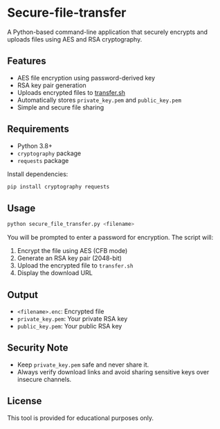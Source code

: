 # Secure-file-transfer
A Python-based command-line application that securely encrypts and uploads files using AES and RSA cryptography.
##  Features

- AES file encryption using password-derived key
- RSA key pair generation
- Uploads encrypted files to [transfer.sh](https://transfer.sh)
- Automatically stores `private_key.pem` and `public_key.pem`
- Simple and secure file sharing

##  Requirements

- Python 3.8+
- `cryptography` package
- `requests` package

Install dependencies:
```bash
pip install cryptography requests
```

##  Usage

```bash
python secure_file_transfer.py <filename>
```

You will be prompted to enter a password for encryption. The script will:

1. Encrypt the file using AES (CFB mode)
2. Generate an RSA key pair (2048-bit)
3. Upload the encrypted file to `transfer.sh`
4. Display the download URL

##  Output

- `<filename>.enc`: Encrypted file
- `private_key.pem`: Your private RSA key
- `public_key.pem`: Your public RSA key

##  Security Note

- Keep `private_key.pem` safe and never share it.
- Always verify download links and avoid sharing sensitive keys over insecure channels.

##  License

This tool is provided for educational purposes only.
